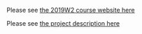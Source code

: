 Please see [the 2019W2 course website here](https://sites.google.com/site/cpsc31019w2)

Please see [the project description here](https://github.com/ubccpsc/310/blob/2020jan/project/README.md)


